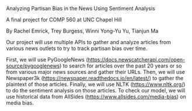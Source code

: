Analyzing Partisan Bias in the News Using Sentiment Analysis

A final project for COMP 560 at UNC Chapel Hill

By Rachel Emrick, Trey Burgess, Winni Yong-Yu Yu, Tianjun Ma

Our project will use multiple APIs to gather and analyze articles from various news outlets to try to track partisan bias over time. 

First, we will use PyGoogleNews (https://docs.newscatcherapi.com/open-source/pygooglenews) to search for articles over the past 20 years or so from various major news sources and gather their URLs.
Then, we will use Newspaper3k (https://newspaper.readthedocs.io/en/latest/) to gather the plaintext of those articles. 
Finally, we will use NLTK (https://www.nltk.org/) to do the sentiment analysis on those articles.
To check our model, we will use historical data from AllSides (https://www.allsides.com/media-bias) on media bias.
